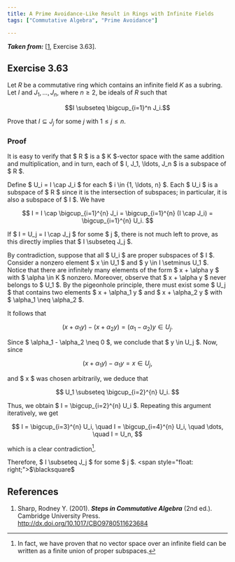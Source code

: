 ```yaml
---
title: A Prime Avoidance-Like Result in Rings with Infinite Fields
tags: ["Commutative Algebra", "Prime Avoidance"]

---
```


***Taken from:*** \[[1](#Sharp2001), Exercise 3.63\].

## Exercise 3.63

Let $R$ be a commutative ring which contains an infinite field $K$ as a subring. Let $I$ and $J_1, \ldots, J_n$, where $n \geq 2$, be ideals of $R$ such that

$$I \subseteq \bigcup_{i=1}^n J_i.$$

Prove that $I \subseteq J_j$ for some $j$ with $1 \leq j \leq n$.

### Proof

It is easy to verify that $ R $ is a $ K $-vector space with the same addition and multiplication, and in turn, each of $ I, J_1, \ldots, J_n $ is a subspace of $ R $.

Define $ U_i = I \cap J_i $ for each $ i \in \{1, \ldots, n\} $. Each $ U_i $ is a subspace of $ R $ since it is the intersection of subspaces; in particular, it is also a subspace of $ I $. We have

$$
I = I \cap \bigcup_{i=1}^{n} J_i = \bigcup_{i=1}^{n} (I \cap J_i) = \bigcup_{i=1}^{n} U_i.
$$

If $ I = U_j = I \cap J_j $ for some $ j $, there is not much left to prove, as this directly implies that $ I \subseteq J_j $.

By contradiction, suppose that all $ U_i $ are proper subspaces of $ I $. Consider a nonzero element $ x \in U_1 $ and $ y \in I \setminus U_1 $. Notice that there are infinitely many elements of the form $ x + \alpha y $ with $ \alpha \in K $ nonzero. Moreover, observe that $ x + \alpha y $ never belongs to $ U_1 $. By the pigeonhole principle, there must exist some $ U_j $ that contains two elements $ x + \alpha_1 y $ and $ x + \alpha_2 y $ with $ \alpha_1 \neq \alpha_2 $. 

It follows that  

$$
(x + \alpha_1 y) - (x + \alpha_2 y) = (\alpha_1 - \alpha_2)y \in U_j.
$$

Since $ \alpha_1 - \alpha_2 \neq 0 $, we conclude that $ y \in U_j $. Now, since  

$$
(x + \alpha_1 y) - \alpha_1 y = x \in U_j,
$$  

and $ x $ was chosen arbitrarily, we deduce that  

$$
U_1 \subseteq \bigcup_{i=2}^{n} U_i.
$$

Thus, we obtain $ I = \bigcup_{i=2}^{n} U_i $. Repeating this argument iteratively, we get  

$$
I = \bigcup_{i=3}^{n} U_i, \quad I = \bigcup_{i=4}^{n} U_i, \quad \dots, \quad I = U_n,
$$  

which is a clear contradiction[^footnote1].

[^footnote1]: In fact, we have proven that no vector space over an infinite field can be written as a finite union of proper subspaces.

Therefore, $ I \subseteq J_j $ for some $ j $. <span style="float: right;">$\blacksquare$</span>

## References

1. <a id="Sharp2001"></a> Sharp, Rodney Y. (2001).  ***Steps in Commutative Algebra*** (2nd ed.). Cambridge University Press. <a href="http://dx.doi.org/10.1017/CBO9780511623684" target="_blank">http://dx.doi.org/10.1017/CBO9780511623684</a>